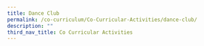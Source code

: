 ```yaml
---
title: Dance Club
permalink: /co-curriculum/Co-Curricular-Activities/dance-club/
description: ""
third_nav_title: Co Curricular Activities
---
```

